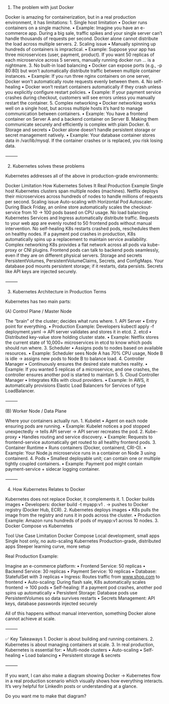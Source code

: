 

1. The problem with just Docker

Docker is amazing for containerization, but in a real production environment, it has limitations:
	1.	Single host limitation
	•	Docker runs containers on a single machine.
	•	Example: Imagine you have an e-commerce app. During a big sale, traffic spikes and your single server can’t handle thousands of requests per second. Docker alone cannot distribute the load across multiple servers.
	2.	Scaling issue
	•	Manually spinning up hundreds of containers is impractical.
	•	Example: Suppose your app has three microservices (user, payment, product). If you want 50 replicas of each microservice across 5 servers, manually running docker run ... is a nightmare.
	3.	No built-in load balancing
	•	Docker can expose ports (e.g., -p 80:80) but won’t automatically distribute traffic between multiple container instances.
	•	Example: If you run three nginx containers on one server, Docker won’t automatically route requests evenly between them.
	4.	No self-healing
	•	Docker won’t restart containers automatically if they crash unless you explicitly configure restart policies.
	•	Example: If your payment service crashes during checkout, customers will see errors unless you manually restart the container.
	5.	Complex networking
	•	Docker networking works well on a single host, but across multiple hosts it’s hard to manage communication between containers.
	•	Example: You have a frontend container on Server A and a backend container on Server B. Making them communicate securely and efficiently is complex with plain Docker.
	6.	Storage and secrets
	•	Docker alone doesn’t handle persistent storage or secret management natively.
	•	Example: Your database container stores data in /var/lib/mysql. If the container crashes or is replaced, you risk losing data.

⸻

2. Kubernetes solves these problems

Kubernetes addresses all of the above in production-grade environments:

Docker Limitation	How Kubernetes Solves It	Real Production Example
Single host	Kubernetes clusters span multiple nodes (machines).	Netflix deploys their microservices across hundreds of nodes to handle millions of requests per second.
Scaling issue	Auto-scaling with Horizontal Pod Autoscaler.	During Black Friday, an online store automatically scales the checkout-service from 10 → 100 pods based on CPU usage.
No load balancing	Kubernetes Services and Ingress automatically distribute traffic.	Requests to your web app are evenly routed to 50 frontend pods without manual intervention.
No self-healing	K8s restarts crashed pods, reschedules them on healthy nodes.	If a payment pod crashes in production, K8s automatically spins up a replacement to maintain service availability.
Complex networking	K8s provides a flat network across all pods via kube-proxy or CNI plugins.	Frontend pods can talk to backend pods seamlessly, even if they are on different physical servers.
Storage and secrets	PersistentVolumes, PersistentVolumeClaims, Secrets, and ConfigMaps.	Your database pod mounts persistent storage; if it restarts, data persists. Secrets like API keys are injected securely.


⸻

3. Kubernetes Architecture in Production Terms

Kubernetes has two main parts:

(A) Control Plane / Master Node

The “brain” of the cluster; decides what runs where.
	1.	API Server
	•	Entry point for everything.
	•	Production Example: Developers kubectl apply -f deployment.yaml → API server validates and stores it in etcd.
	2.	etcd
	•	Distributed key-value store holding cluster state.
	•	Example: Netflix stores the current state of 10,000+ microservices in etcd to know which pods should run where.
	3.	Scheduler
	•	Assigns pods to nodes based on available resources.
	•	Example: Scheduler sees Node A has 70% CPU usage, Node B is idle → assigns new pods to Node B to balance load.
	4.	Controller Manager
	•	Continuously ensures the desired state matches reality.
	•	Example: If you wanted 5 replicas of a microservice, and one crashes, the controller ensures another pod is started to maintain 5.
	5.	Cloud Controller Manager
	•	Integrates K8s with cloud providers.
	•	Example: In AWS, it automatically provisions Elastic Load Balancers for Services of type LoadBalancer.

⸻

(B) Worker Node / Data Plane

Where your containers actually run.
	1.	Kubelet
	•	Agent on each node ensuring pods are running.
	•	Example: Kubelet notices a pod stopped unexpectedly → tells API server → API server recreates the pod.
	2.	Kube-proxy
	•	Handles routing and service discovery.
	•	Example: Requests to frontend-service automatically get routed to all healthy frontend pods.
	3.	Container Runtime
	•	Runs containers (Docker, containerd, CRI-O).
	•	Example: Your Node.js microservice runs in a container on Node 3 using containerd.
	4.	Pods
	•	Smallest deployable unit; can contain one or multiple tightly coupled containers.
	•	Example: Payment pod might contain payment-service + sidecar logging container.

⸻

4. How Kubernetes Relates to Docker

Kubernetes does not replace Docker, it complements it.
	1.	Docker builds images
	•	Developers: docker build -t myapp:v1 . → pushes to Docker registry (Docker Hub, ECR).
	2.	Kubernetes deploys images
	•	K8s pulls the image from the registry and runs it in pods across the cluster.
	•	Production Example: Amazon runs hundreds of pods of myapp:v1 across 10 nodes.
	3.	Docker Compose vs Kubernetes

Tool	Use Case	Limitation
Docker Compose	Local development, small apps	Single host only, no auto-scaling
Kubernetes	Production-grade, distributed apps	Steeper learning curve, more setup



Real Production Example:

Imagine an e-commerce platform:
	•	Frontend Service: 50 replicas
	•	Backend Service: 30 replicas
	•	Payment Service: 10 replicas
	•	Database: StatefulSet with 3 replicas
	•	Ingress: Routes traffic from www.shop.com to frontend
	•	Auto-scaling: During flash sale, K8s automatically scales frontend → 100 pods
	•	Self-healing: If a payment pod crashes, another pod spins up automatically
	•	Persistent Storage: Database pods use PersistentVolumes so data survives restarts
	•	Secrets Management: API keys, database passwords injected securely

All of this happens without manual intervention, something Docker alone cannot achieve at scale.

⸻

✅ Key Takeaways
	1.	Docker is about building and running containers.
	2.	Kubernetes is about managing containers at scale.
	3.	In real production, Kubernetes is essential for:
	•	Multi-node clusters
	•	Auto-scaling
	•	Self-healing
	•	Load balancing
	•	Persistent storage & secrets

⸻

If you want, I can also make a diagram showing Docker → Kubernetes flow in a real production scenario which visually shows how everything interacts. It’s very helpful for LinkedIn posts or understanding at a glance.

Do you want me to make that diagram?
